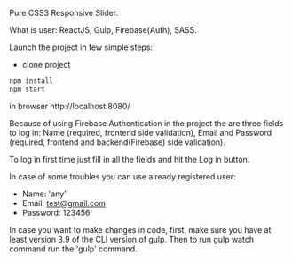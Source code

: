 Pure CSS3 Responsive Slider.

What is user: ReactJS, Gulp, Firebase(Auth), SASS.

Launch the project in few simple steps:

- clone project
```bash
npm install
npm start
```
in browser
http://localhost:8080/

Because of using Firebase Authentication in the project the are three fields to log in: Name (required, frontend side validation), Email and Password (required, frontend and backend(Firebase) side validation).

To log in first time just fill in all the fields and hit the Log in button.

In case of some troubles you can use already registered user: 
- Name: 'any'
- Email: test@gmail.com
- Password: 123456

In case you want to make changes in code, first, make sure you have at least version 3.9 of the CLI version of gulp. 
Then to run gulp watch command run the 'gulp' command.
